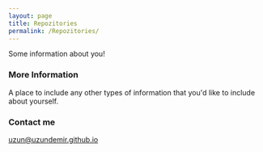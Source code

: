 ```yaml
---
layout: page
title: Repozitories
permalink: /Repozitories/
---
```


Some information about you!

### More Information

A place to include any other types of information that you'd like to include about yourself.

### Contact me

[uzun@uzundemir.github.io](mailto:uzun@uzundemir.github.io)
